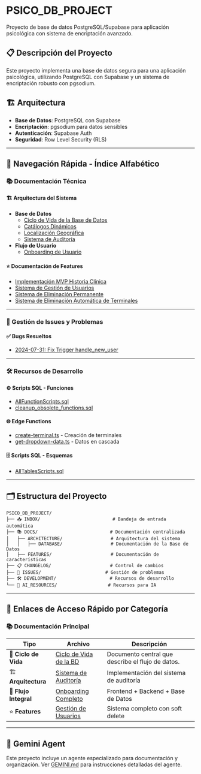# PSICO_DB_PROJECT

Proyecto de base de datos PostgreSQL/Supabase para aplicación psicológica con sistema de encriptación avanzado.

## 📋 Descripción del Proyecto

Este proyecto implementa una base de datos segura para una aplicación psicológica, utilizando PostgreSQL con Supabase y un sistema de encriptación robusto con pgsodium.

## 🏗️ Arquitectura

- **Base de Datos**: PostgreSQL con Supabase
- **Encriptación**: pgsodium para datos sensibles
- **Autenticación**: Supabase Auth
- **Seguridad**: Row Level Security (RLS)

---

## 📁 Navegación Rápida - Índice Alfabético

### 📚 Documentación Técnica
#### 🏗️ Arquitectura del Sistema
- **Base de Datos**
  - [Ciclo de Vida de la Base de Datos](📚%20DOCS/ARCHITECTURE/DATABASE/DATABASE_LIFECYCLE.md)
  - [Catálogos Dinámicos](📚%20DOCS/ARCHITECTURE/DATABASE/DYNAMIC_CATALOGS.md)
  - [Localización Geográfica](📚%20DOCS/ARCHITECTURE/DATABASE/GEOGRAPHIC_LOCALIZATION.md)
  - [Sistema de Auditoría](📚%20DOCS/ARCHITECTURE/DATABASE/AUDIT_SYSTEM.md)
- **Flujo de Usuario**
  - [Onboarding de Usuario](📚%20DOCS/ARCHITECTURE/USER_ONBOARDING_COMPLETE_FLOW.md)

#### ⭐ Documentación de Features
- [Implementación MVP Historia Clínica](📚%20DOCS/FEATURES/MVP_CLINICAL_RECORDS_IMPLEMENTATION.md)
- [Sistema de Gestión de Usuarios](📚%20DOCS/FEATURES/USER_MANAGEMENT_SOFT_DELETE_SYSTEM.md)
- [Sistema de Eliminación Permanente](📚%20DOCS/FEATURES/USER_PERMANENT_DELETION_SYSTEM.md)
- [Sistema de Eliminación Automática de Terminales](📚%20DOCS/FEATURES/USER_TERMINAL_AUTO_DELETION_SYSTEM.md)

---

### 🐛 Gestión de Issues y Problemas
#### ✅ Bugs Resueltos
- [2024-07-31: Fix Trigger handle_new_user](🐛%20ISSUES/BUGS/RESOLVED/TRIGGER_BUG_ANALYSIS_HANDLE_NEW_USER.md)

---

### 🛠️ Recursos de Desarrollo
#### ⚙️ Scripts SQL - Funciones
- [AllFunctionScripts.sql](🛠️%20DEVELOPMENT/SQL/FUNCTIONS/AllFunctionScripts.sql)
- [cleanup_obsolete_functions.sql](🛠️%20DEVELOPMENT/SQL/FUNCTIONS/cleanup_obsolete_functions.sql)

#### 🌐 Edge Functions
- [create-terminal.ts](🛠️%20DEVELOPMENT/CONFIGS/supabase/create-terminal.ts) - Creación de terminales
- [get-dropdown-data.ts](🛠️%20DEVELOPMENT/CONFIGS/supabase/get-dropdown-data.ts) - Datos en cascada

#### 🗄️ Scripts SQL - Esquemas
- [AllTablesScripts.sql](🛠️%20DEVELOPMENT/SQL/SCHEMA/AllTablesScripts.sql)

---

## 🗂️ Estructura del Proyecto

```
PSICO_DB_PROJECT/
├── 📥 INBOX/                           # Bandeja de entrada automática
├── 📚 DOCS/                           # Documentación centralizada
│   ├── ARCHITECTURE/                  # Arquitectura del sistema
│   │   ├── DATABASE/                  # Documentación de la Base de Datos
│   ├── FEATURES/                      # Documentación de características
├── 📋 CHANGELOG/                      # Control de cambios
├── 🐛 ISSUES/                        # Gestión de problemas
├── 🛠️ DEVELOPMENT/                    # Recursos de desarrollo
└── 🤖 AI_RESOURCES/                   # Recursos para IA
```

---

## 🚀 Enlaces de Acceso Rápido por Categoría

### 📚 **Documentación Principal**
| Tipo | Archivo | Descripción |
|------|---------|-------------|
| 🧬 **Ciclo de Vida** | [Ciclo de Vida de la BD](📚%20DOCS/ARCHITECTURE/DATABASE/DATABASE_LIFECYCLE.md) | Documento central que describe el flujo de datos. |
| 🏗️ **Arquitectura** | [Sistema de Auditoría](📚%20DOCS/ARCHITECTURE/DATABASE/AUDIT_SYSTEM.md) | Implementación del sistema de auditoría |
| 🔄 **Flujo Integral** | [Onboarding Completo](📚%20DOCS/ARCHITECTURE/USER_ONBOARDING_COMPLETE_FLOW.md) | Frontend + Backend + Base de Datos |
| ⭐ **Features** | [Gestión de Usuarios](📚%20DOCS/FEATURES/USER_MANAGEMENT_SOFT_DELETE_SYSTEM.md) | Sistema completo con soft delete |

---

## 🤖 Gemini Agent

Este proyecto incluye un agente especializado para documentación y organización. Ver [GEMINI.md](GEMINI.md) para instrucciones detalladas del agente.

